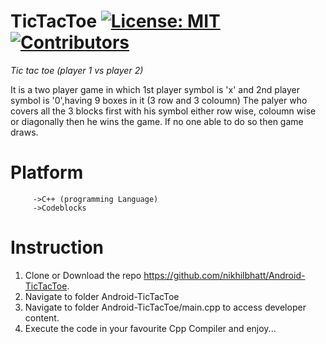 # TicTacToe [![License: MIT](https://img.shields.io/badge/License-MIT-green.svg)](https://github.com/nikhilbhatt/TicTacToe/blob/master/LICENSE)   [![Contributors](https://img.shields.io/badge/CONTRIBUTORS-1-red)](https://github.com/nikhilbhatt/TicTacToe/graphs/contributors) 

*Tic tac toe (player 1 vs player 2)*

It is a two player game in which 1st player symbol is 'x' and 2nd player symbol is '0',having 9 boxes in it (3 row and 3 coloumn)
The palyer who covers all the 3 blocks first with his symbol either row wise, coloumn wise or diagonally then he wins the game.
If no one able to do so then game draws.

# Platform
         ->C++ (programming Language)
         ->Codeblocks
       
# Instruction
   1. Clone or Download the repo https://github.com/nikhilbhatt/Android-TicTacToe.
   2. Navigate to folder Android-TicTacToe
   3. Navigate to folder Android-TicTacToe/main.cpp to access developer content.
   4. Execute the code in your favourite Cpp Compiler and enjoy... 
